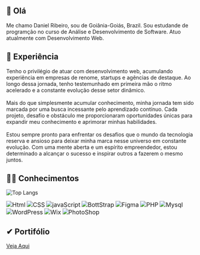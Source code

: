 ## 👋 Olá

Me chamo Daniel Ribeiro, sou de Goiânia-Goiás, Brazil. Sou estudande de programção no curso de Análise e Desenvolvimento de Software. Atuo atualmente com Desenvolvimento Web. 

## 🚀 Experiência

Tenho o privilégio de atuar com desenvolvimento web, acumulando experiência em empresas de renome, startups e agências de destaque. Ao longo dessa jornada, tenho testemunhado em primeira mão o ritmo acelerado e a constante evolução desse setor dinâmico.
<br><br>
Mais do que simplesmente acumular conhecimento, minha jornada tem sido marcada por uma busca incessante pelo aprendizado contínuo. Cada projeto, desafio e obstáculo me proporcionaram oportunidades únicas para expandir meu conhecimento e aprimorar minhas habilidades.
<br><br>
Estou sempre pronto para enfrentar os desafios que o mundo da tecnologia reserva e ansioso para deixar minha marca nesse universo em constante evolução. Com uma mente aberta e um espírito empreendedor, estou determinado a alcançar o sucesso e inspirar outros a fazerem o mesmo juntos.

## 👩‍💻 Conhecimentos
![Top Langs](https://github-readme-stats.vercel.app/api/top-langs/?username=danielpribeiro&layout=compact)


<img src="https://via.placeholder.com/90x40/f03611/ffffff?text=Html" alt="Html" style="font-size: 16;"> <img src="https://via.placeholder.com/90x40/005eeb/ffffff?text=CSS" alt="CSS" style="font-size: 16;"> <img src="https://via.placeholder.com/90x40/ebc400/ffffff?text=JavaS" alt="javaScript" style="font-size: 16;"> <img src="https://via.placeholder.com/90x40/b342f5/ffffff?text=BootS" alt="BottStrap" style="font-size: 16;"> <img src="https://via.placeholder.com/90x40/b300bd/ffffff?text=Figma" alt="Figma" style="font-size: 16;"> <img src="https://via.placeholder.com/90x40/3392ff/ffffff?text=PHP" alt="PHP" style="font-size: 16;">
 <img src="https://via.placeholder.com/90x40/f79205/ffffff?text=Mysql" alt="Mysql" style="font-size: 16;">  <img src="https://via.placeholder.com/90x40/039c00/ffffff?text=WordPress" alt="WordPress" style="font-size: 16;"> <img src="https://via.placeholder.com/90x40/8a0000/ffffff?text=Wix" alt="Wix" style="font-size: 16;"> <img src="https://via.placeholder.com/90x40/021dcc/ffffff?text=PhotoShop" alt="PhotoShop" style="font-size: 16;"> 

## ✔ Portifólio

<a href="https://danielpribeiro.github.io/MeuPortifolio/">Veja Aqui</a>





<!--
**DanielpRibeiro/DanielpRibeiro** is a ✨ _special_ ✨ repository because its `README.md` (this file) appears on your GitHub profile.

Here are some ideas to get you started:

- 🔭 I’m currently working on ...
- 🌱 I’m currently learning ...
- 👯 I’m looking to collaborate on ...
- 🤔 I’m looking for help with ...
- 💬 Ask me about ...
- 📫 How to reach me: ...
- 😄 Pronouns: ...
- ⚡ Fun fact: ...
-->

